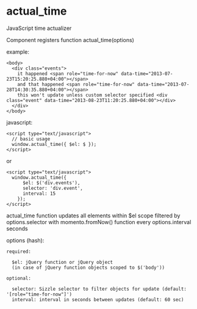 actual_time
===========

JavaScript time actualizer

Component registers function actual_time(options)

example:

    <body>
      <div class="events">
        it happened <span role="time-for-now" data-time="2013-07-23T15:20:25.880+04:00"></span>
        and that happened <span role="time-for-now" data-time="2013-07-28T14:30:35.880+04:00"></span>
        this won't update unless custom selector specified <div class="event" data-time="2013-08-23T11:20:25.880+04:00"></div>
      </div>
    </body>

javascript:

    <script type="text/javascript">
      // basic usage
      window.actual_time({ $el: $ });
    </script>

or

    <script type="text/javascript">
      window.actual_time({
          $el: $('div.events'),
          selector: 'div.event',
          interval: 15
        });
    </script>

actual_time function updates all elements within $el scope filtered by options.selector with momento.fromNow() function every options.interval seconds

options (hash):

    required:

      $el: jQuery function or jQuery object
      (in case of jQuery function objects scoped to $('body'))

    optional:

      selector: Sizzle selector to filter objects for update (default: '[role="time-for-now"]')
      interval: interval in seconds between updates (default: 60 sec)

